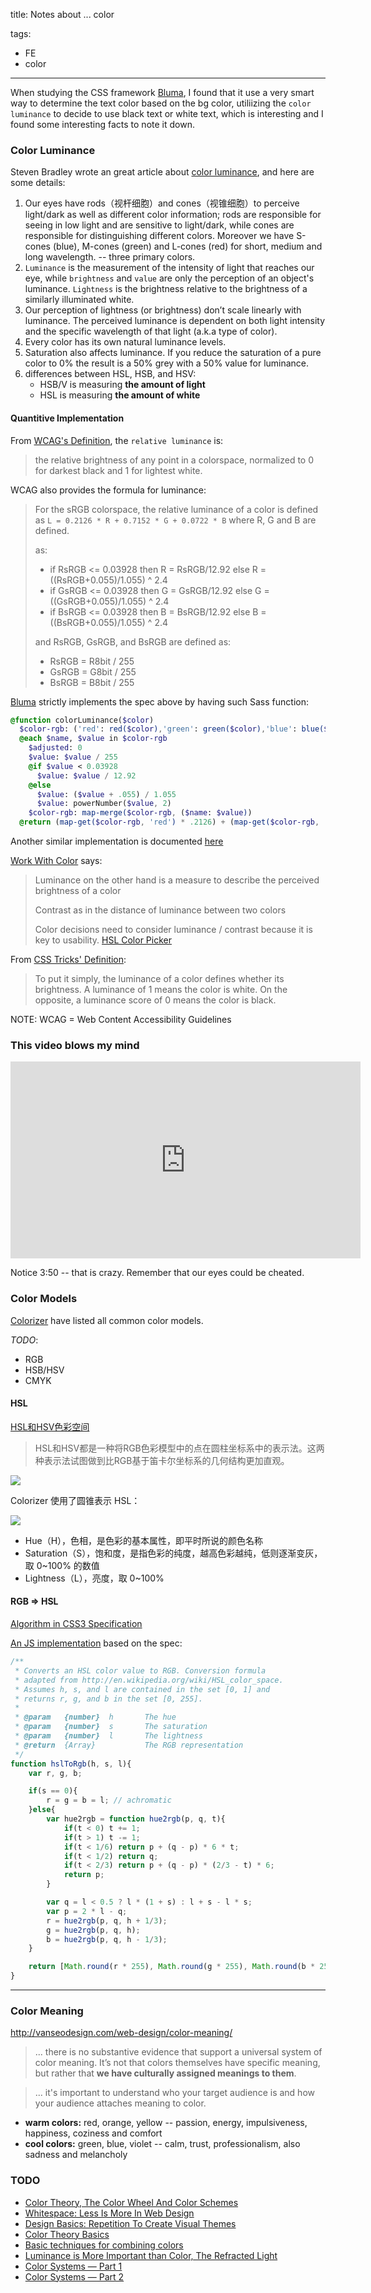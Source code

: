 title: Notes about ... color

tags:
- FE
- color
---
When studying the CSS framework [Bluma](bluma.io), I found that it use a very smart way to determine the text color based on the bg color, utiliizing the `color luminance` to decide to use black text or white text, which is interesting and I found some interesting facts to note it down.
<!--more-->

### Color Luminance

Steven Bradley wrote an great article about [color luminance](http://vanseodesign.com/web-design/color-luminance/), and here are some details:

1. Our eyes have rods（视杆细胞）and cones（视锥细胞）to perceive light/dark as well as different color information; rods are responsible for seeing in low light and are sensitive to light/dark, while cones are responsible for distinguishing different colors. Moreover we have S-cones (blue), M-cones (green) and L-cones (red) for short, medium and long wavelength. -- three primary colors.
2. `Luminance` is the measurement of the intensity of light that reaches our eye, while `brightness` and `value` are only the perception of an object's luminance. `Lightness` is the brightness relative to the brightness of a similarly illuminated white.
3. Our perception of lightness (or brightness) don’t scale linearly with luminance. The perceived luminance is dependent on both light intensity and the specific wavelength of that light (a.k.a type of color).
4. Every color has its own natural luminance levels.
5. Saturation also affects luminance. If you reduce the saturation of a pure color to 0% the result is a 50% grey with a 50% value for luminance.
6. differences between HSL, HSB, and HSV:
    * HSB/V is measuring **the amount of light**
    * HSL is measuring **the amount of white**

#### Quantitive Implementation

From [WCAG's Definition](http://www.w3.org/TR/2008/REC-WCAG20-20081211/#relativeluminancedef), the `relative luminance` is:

> the relative brightness of any point in a colorspace, normalized to 0 for darkest black and 1 for lightest white.

WCAG also provides the formula for luminance:

> For the sRGB colorspace, the relative luminance of a color is defined as `L = 0.2126 * R + 0.7152 * G + 0.0722 * B` where R, G and B are defined.
> 
> as:
> 
> * if RsRGB <= 0.03928 then R = RsRGB/12.92 else R = ((RsRGB+0.055)/1.055) ^ 2.4
> * if GsRGB <= 0.03928 then G = GsRGB/12.92 else G = ((GsRGB+0.055)/1.055) ^ 2.4
> * if BsRGB <= 0.03928 then B = BsRGB/12.92 else B = ((BsRGB+0.055)/1.055) ^ 2.4
> 
> and RsRGB, GsRGB, and BsRGB are defined as:
> 
> * RsRGB = R8bit / 255
> * GsRGB = G8bit / 255
> * BsRGB = B8bit / 255


[Bluma](bluma.io) strictly implements the spec above by having such Sass function:

```sass
@function colorLuminance($color)
  $color-rgb: ('red': red($color),'green': green($color),'blue': blue($color))
  @each $name, $value in $color-rgb
    $adjusted: 0
    $value: $value / 255
    @if $value < 0.03928
      $value: $value / 12.92
    @else
      $value: ($value + .055) / 1.055
      $value: powerNumber($value, 2)
    $color-rgb: map-merge($color-rgb, ($name: $value))
  @return (map-get($color-rgb, 'red') * .2126) + (map-get($color-rgb, 'green') * .7152) + (map-get($color-rgb, 'blue') * .0722)
```

Another similar implementation is documented [here](https://css-tricks.com/snippets/sass/luminance-color-function/)

[Work With Color](http://www.workwithcolor.com/color-luminance-2233.htm) says: 

> Luminance on the other hand is a measure to describe the perceived brightness of a color
> 
> Contrast as in the distance of luminance between two colors
> 
> Color decisions need to consider luminance / contrast because it is key to usability.
[HSL Color Picker](http://www.workwithcolor.com/hsl-color-picker-01.htm)

From [CSS Tricks' Definition](https://css-tricks.com/snippets/sass/luminance-color-function/):

> To put it simply, the luminance of a color defines whether its brightness. A luminance of 1 means the color is white. On the opposite, a luminance score of 0 means the color is black.

NOTE: WCAG = Web Content Accessibility Guidelines

### This video blows my mind

<iframe width="560" height="315" src="https://www.youtube.com/embed/kVny7BswdqY" frameborder="0" allowfullscreen></iframe>

Notice 3:50 -- that is crazy. Remember that our eyes could be cheated.

### Color Models

[Colorizer](http://colorizer.org/) have listed all common color models.

*TODO*:

* RGB
* HSB/HSV
* CMYK

#### HSL

[HSL和HSV色彩空间](https://zh.wikipedia.org/wiki/HSL%E5%92%8CHSV%E8%89%B2%E5%BD%A9%E7%A9%BA%E9%97%B4#.E4.BB.8EHSL.E5.88.B0RGB.E7.9A.84.E8.BD.AC.E6.8D.A2)

> HSL和HSV都是一种将RGB色彩模型中的点在圆柱坐标系中的表示法。这两种表示法试图做到比RGB基于笛卡尔坐标系的几何结构更加直观。

![](https://upload.wikimedia.org/wikipedia/commons/thumb/a/a0/Hsl-hsv_models.svg/800px-Hsl-hsv_models.svg.png)

Colorizer 使用了圆锥表示 HSL：

![](http://colorizer.org/img/hsl.png)

* Hue（H），色相，是色彩的基本属性，即平时所说的颜色名称
* Saturation（S），饱和度，是指色彩的纯度，越高色彩越纯，低则逐渐变灰，取 0~100% 的数值
* Lightness（L），亮度，取 0~100%

#### RGB => HSL

[Algorithm in CSS3 Specification](https://www.w3.org/TR/css3-color/#hsl-color)

[An JS implementation](https://stackoverflow.com/a/9493060/1301194) based on the spec:

```js
/**
 * Converts an HSL color value to RGB. Conversion formula
 * adapted from http://en.wikipedia.org/wiki/HSL_color_space.
 * Assumes h, s, and l are contained in the set [0, 1] and
 * returns r, g, and b in the set [0, 255].
 *
 * @param   {number}  h       The hue
 * @param   {number}  s       The saturation
 * @param   {number}  l       The lightness
 * @return  {Array}           The RGB representation
 */
function hslToRgb(h, s, l){
    var r, g, b;

    if(s == 0){
        r = g = b = l; // achromatic
    }else{
        var hue2rgb = function hue2rgb(p, q, t){
            if(t < 0) t += 1;
            if(t > 1) t -= 1;
            if(t < 1/6) return p + (q - p) * 6 * t;
            if(t < 1/2) return q;
            if(t < 2/3) return p + (q - p) * (2/3 - t) * 6;
            return p;
        }

        var q = l < 0.5 ? l * (1 + s) : l + s - l * s;
        var p = 2 * l - q;
        r = hue2rgb(p, q, h + 1/3);
        g = hue2rgb(p, q, h);
        b = hue2rgb(p, q, h - 1/3);
    }

    return [Math.round(r * 255), Math.round(g * 255), Math.round(b * 255)];
}
```

---

### Color Meaning

http://vanseodesign.com/web-design/color-meaning/

> ... there is no substantive evidence that support a universal system of color meaning. It’s not that colors themselves have specific meaning, but rather that **we have culturally assigned meanings to them**.

> ... it's important to understand who your target audience is and how your audience attaches meaning to color.

* **warm colors:** red, orange, yellow -- passion, energy, impulsiveness, happiness, coziness and comfort
* **cool colors:** green, blue, violet -- calm, trust, professionalism, also sadness and melancholy


### TODO

* [Color Theory, The Color Wheel And Color Schemes](http://vanseodesign.com/web-design/color-theory/)
* [Whitespace: Less Is More In Web Design](http://vanseodesign.com/web-design/whitespace/)
* [Design Basics: Repetition To Create Visual Themes](http://vanseodesign.com/web-design/design-basics-repetition/)
* [Color Theory Basics](http://www.color-wheel-pro.com/color-theory-basics.html)
* [Basic techniques for combining colors](http://www.tigercolor.com/color-lab/color-theory/color-harmonies.htm)
* [Luminance is More Important than Color, The Refracted Light](http://therefractedlight.blogspot.jp/2010/06/luminance-is-more-important-than-color.html)
* [Color Systems — Part 1](http://vanseodesign.com/web-design/color-systems-1/)
* [Color Systems — Part 2](http://vanseodesign.com/web-design/color-systems-2/)
